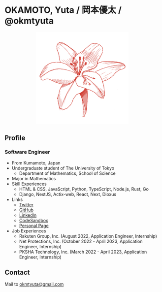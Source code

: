 # OKAMOTO, Yuta / 岡本優太 / @okmtyuta

<p align="center">
    <img alt="okmtyuta icon" src="assets/global_okmtyuta.png" width="300">
</p>

## Profile
### Software Engineer
- From Kumamoto, Japan
- Undergraduate student of The University of Tokyo
  - Department of Mathematics, School of Science
- Major in Mathematics
- Skill Experiences
  - HTML & CSS, JavaScript, Python, TypeScript, Node.js, Rust, Go
  - Django, NestJS, Actix-web, React, Next, Dioxus
- Links
  - [Twitter](https://twitter.com/okmtyuta)
  - [GitHub](https://github.com/okmtyuta)
  - [LinkedIn](https://linkedin.com/in/okmtyuta)
  - [CodeSandbox](https://codesandbox.io/u/okmtyuta)
  - [Personal Page](https://me.okmtyuta.jp)
- Job Experiences
  - Rakuten Group, Inc. (August 2022, Application Engineer, Internship)
  - Net Protections, Inc. (October 2022 - April 2023, Application Engineer, Internship)
  - PKSHA Technology, Inc. (March 2022 - April 2023, Application Engineer, Internship)

## Contact

Mail to okmtyuta@gmail.com

<!-- ## Likes

Illustrating, Design, Photograph, Cooking, Manga, Anime, Programming, Gaming, Mathematics, ...; Like anything related to 'mono-dukuri' which mean 'craftsmanship' in Japanese. -->

<!-- ## Appendix

If you would like to know more about me, you can check [okmtyuta repository](https://github.com/okmtyuta/okmtyuta) which contain more information of mine, or search '@okmtyuta' in some social service because almost all of my accounts is created with username 'okmtyuta.'  -->
